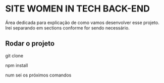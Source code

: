 # SITE WOMEN IN TECH BACK-END

Área dedicada para explicação de como vamos desenvolver esse projeto. Irei separando em sections conforme for sendo necessário.

## Rodar o projeto

git clone

npm install

num sei os próximos comandos
